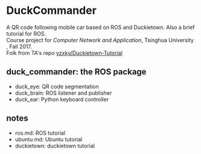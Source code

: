 # DuckCommander
A QR code following mobile car based on ROS and Duckietown. Also a brief tutorial for ROS.  
Course project for *Computer Network and Application*, Tsinghua University ,  Fall 2017.  
Folk from TA's repo [yzxky/Duckietown-Tutorial](https://github.com/yzxky/Duckietown-Tutorial)

## duck_commander: the ROS package
* duck_eye: QR code segmentation
* duck_brain: ROS listener and publisher
* duck_ear: Python keyboard controller

## notes
* ros.md: ROS tutorial
* ubuntu.md: Ubuntu tutorial
* duckietown: duckietown tutorial
